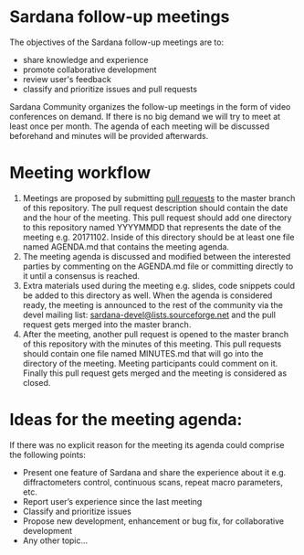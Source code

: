 # Sardana follow-up meetings

The objectives of the Sardana follow-up meetings are to:
* share knowledge and experience
* promote collaborative development
* review user's feedback
* classify and prioritize issues and pull requests

Sardana Community organizes the follow-up meetings in the form of video conferences on demand. If there is no big demand we will try to meet at least once per month. The agenda of each meeting will be discussed beforehand and minutes will be provided afterwards. 

# Meeting workflow

1. Meetings are proposed by submitting [pull requests](https://help.github.com/articles/about-pull-requests/) to the master branch of this repository. The pull request description should contain the date and the hour of the meeting. This pull request should add one directory to this repository named YYYYMMDD that represents the date of the meeting e.g. 20171102. Inside of this directory should be at least one file named AGENDA.md that contains the meeting agenda.
2. The meeting agenda is discussed and modified between the interested parties by commenting on the AGENDA.md file or committing directly to it until a consensus is reached.
3. Extra materials used during the meeting e.g. slides, code snippets could be added to this directory as well.
When the agenda is considered ready, the meeting is announced to the rest of the community via the devel mailing list: sardana-devel@lists.sourceforge.net and the pull request gets merged into the master branch.
4. After the meeting, another pull request is opened to the master branch of this repository with the minutes of this meeting. This pull requests should contain one file named MINUTES.md that will go into the directory of the meeting. Meeting participants could comment on it. Finally this pull request gets merged and the meeting is considered as closed.

# Ideas for the meeting agenda:

If there was no explicit reason for the meeting its agenda could comprise the following  points:
* Present one feature of Sardana and share the experience about it e.g. diffractometers control, continuous scans, repeat macro parameters, etc.
* Report user’s experience since the last meeting
* Classify and prioritize issues
* Propose new development, enhancement or bug fix, for collaborative development
* Any other topic...
